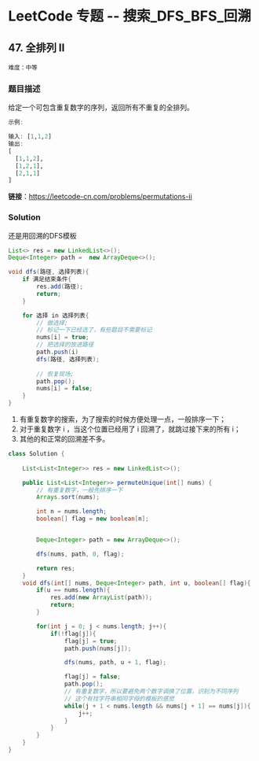 # LeetCode 专题 -- 搜索_DFS_BFS_回溯

## 47. 全排列 II

`难度：中等`

### 题目描述

给定一个可包含重复数字的序列，返回所有不重复的全排列。

```r
示例:

输入: [1,1,2]
输出:
[
  [1,1,2],
  [1,2,1],
  [2,1,1]
]
```
**链接**：https://leetcode-cn.com/problems/permutations-ii

### Solution

还是用回溯的DFS模板

```java
List<> res = new LinkedList<>();
Deque<Integer> path =  new ArrayDeque<>();

void dfs(路径, 选择列表){
    if 满足结束条件{
        res.add(路径);
        return;
    }

    for 选择 in 选择列表{
        // 做选择;
        // 标记一下已经选了，有些题目不需要标记
        nums[i] = true;
        // 把选择的放进路径
        path.push(i)
        dfs(路径, 选择列表);
        
        // 恢复现场;
        path.pop();
        nums[i] = false;
    }
}
```

1. 有重复数字的搜索，为了搜索的时候方便处理一点，一般排序一下；
2. 对于重复数字 i ，当这个位置已经用了 i 回溯了，就跳过接下来的所有 i；
3. 其他的和正常的回溯差不多。


```java
class Solution {
    
    List<List<Integer>> res = new LinkedList<>();

    public List<List<Integer>> permuteUnique(int[] nums) {
        // 有重复数字，一般先排序一下
        Arrays.sort(nums);

        int n = nums.length;
        boolean[] flag = new boolean[n];


        Deque<Integer> path = new ArrayDeque<>();

        dfs(nums, path, 0, flag);

        return res;
    }
    void dfs(int[] nums, Deque<Integer> path, int u, boolean[] flag){
        if(u == nums.length){
            res.add(new ArrayList(path));
            return;
        }

        for(int j = 0; j < nums.length; j++){
            if(!flag[j]){
                flag[j] = true;
                path.push(nums[j]);

                dfs(nums, path, u + 1, flag);

                flag[j] = false;
                path.pop();
                // 有重复数字，所以要避免两个数字调换了位置，识别为不同序列
                // 这个有找字符串相同字母的模板的感觉
                while(j + 1 < nums.length && nums[j + 1] == nums[j]){
                    j++;
                }
            }
        }
    }
}
```